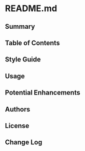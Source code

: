 # README.md

## Summary
<!-- Provide a brief summary or overview of the TSQL query. -->

## Table of Contents
<!-- Add a table of contents to help navigate the document. -->

## Style Guide
<!-- Document the style guide or coding conventions followed for the TSQL query. -->

## Usage
<!-- Describe how to use the TSQL query, including any required input parameters or arguments. -->

## Potential Enhancements
<!-- List potential areas for improvement or enhancements for the TSQL query. -->

## Authors
<!-- Specify the authors or contributors of the TSQL query. -->

## License
<!-- Include information about the license for the TSQL query. -->

## Change Log
<!-- Keep track of changes made to the TSQL query over time. -->

